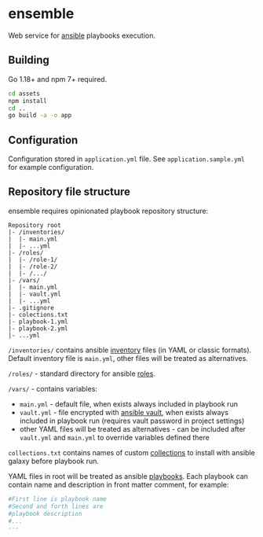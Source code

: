 # ensemble

Web service for [ansible](https://www.ansible.com/) playbooks execution. 

## Building

Go 1.18+ and npm 7+ required.

```bash
cd assets
npm install
cd ..
go build -a -o app
```

## Configuration 

Configuration stored in `application.yml` file.
See `application.sample.yml` for example configuration.

## Repository file structure

ensemble requires opinionated playbook repository structure:

```
Repository root
|- /inventories/
|  |- main.yml
|  |- ...yml
|- /roles/
|  |- /role-1/
|  |- /role-2/
|  |- /.../
|- /vars/
|  |- main.yml
|  |- vault.yml
|  |- ...yml
|- .gitignore
|- colections.txt
|- playbook-1.yml
|- playbook-2.yml
|- ...yml
```

`/inventories/` contains ansible [inventory](https://docs.ansible.com/ansible/latest/user_guide/intro_inventory.html) files (in YAML or classic formats).
Default inventory file is `main.yml`, other files will be treated as alternatives.

`/roles/` - standard directory for ansible [roles](https://docs.ansible.com/ansible/latest/user_guide/playbooks_reuse_roles.html).

`/vars/` - contains variables:

* `main.yml` - default file, when exists always included in playbook run
* `vault.yml` - file encrypted with [ansible vault](https://docs.ansible.com/ansible/latest/user_guide/vault.html), 
when exists always included in playbook run (requires vault password in project settings) 
* other YAML files will be treated as alternatives - can be included after `vault.yml` and `main.yml` to override variables defined there 

`collections.txt` contains names of custom [collections](https://docs.ansible.com/ansible/latest/user_guide/collections_using.html) to install with ansible galaxy before playbook run.

YAML files in root will be treated as ansible [playbooks](https://docs.ansible.com/ansible/latest/user_guide/playbooks_intro.html).
Each playbook can contain name and description in front matter comment, for example:

```yaml
#First line is playbook name
#Second and forth lines are 
#playbook description
#...
---
```
